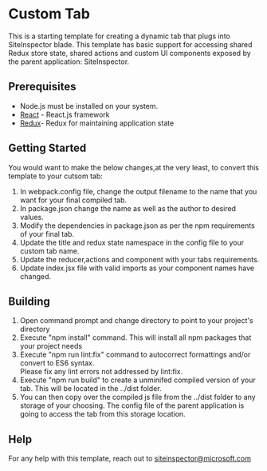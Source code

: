 ﻿# Custom Tab
This is a starting template for creating a dynamic tab that plugs into SiteInspector blade. This template has basic support for accessing shared Redux store state, shared actions and custom UI components exposed by the parent application: SiteInspector.
## Prerequisites
* Node.js must be installed on your system.
* [React](https://reactjs.org/) - React.js framework
* [Redux](https://www.pluralsight.com/courses/react-redux-react-router-es6)- Redux for maintaining application state
## Getting Started
You would want to make the below changes,at the very least, to convert this template to your cutsom tab:
1. In webpack.config file, change the output filename to the name that you want for your final compiled tab.
2. In package.json change the name as well as the author to desired values.
3. Modify the dependencies in package.json as per the npm requirements of your final tab.
4. Update the title and redux state namespace in the config file to your custom tab name.
5. Update the reducer,actions and component with your tabs requirements.
6. Update index.jsx file with valid imports as your component names have changed.
## Building
1. Open command prompt and change directory to point to your project's directory
2. Execute "npm install" command. This will install all npm packages that your project needs
3. Execute "npm run lint:fix" command to autocorrect formattings and/or convert to ES6 syntax.   
Please fix any lint errors not addressed by lint:fix. 
4. Execute "npm run build" to create a unminifed compiled version of your tab. This will be located in the ../dist folder.
5. You can then copy over the compiled js file from the ../dist folder to any storage of your choosing. The config file of the parent application is going to access the tab from this storage location.
## Help
For any help with this template, reach out to siteinspector@microsoft.com